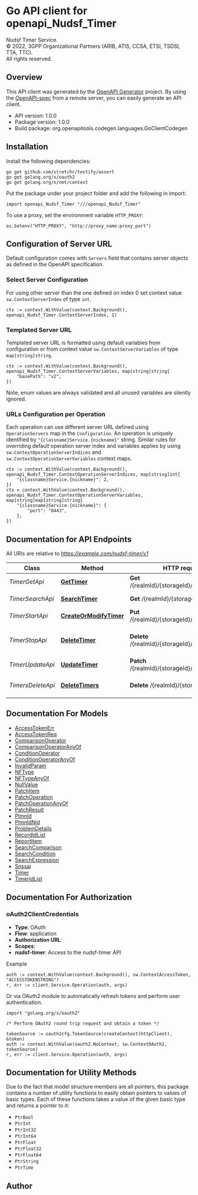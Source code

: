# Go API client for openapi_Nudsf_Timer

Nudsf Timer Service.  
© 2022, 3GPP Organizational Partners (ARIB, ATIS, CCSA, ETSI, TSDSI, TTA, TTC).  
All rights reserved.


## Overview
This API client was generated by the [OpenAPI Generator](https://openapi-generator.tech) project.  By using the [OpenAPI-spec](https://www.openapis.org/) from a remote server, you can easily generate an API client.

- API version: 1.0.0
- Package version: 1.0.0
- Build package: org.openapitools.codegen.languages.GoClientCodegen

## Installation

Install the following dependencies:

```shell
go get github.com/stretchr/testify/assert
go get golang.org/x/oauth2
go get golang.org/x/net/context
```

Put the package under your project folder and add the following in import:

```golang
import openapi_Nudsf_Timer "///openapi_Nudsf_Timer"
```

To use a proxy, set the environment variable `HTTP_PROXY`:

```golang
os.Setenv("HTTP_PROXY", "http://proxy_name:proxy_port")
```

## Configuration of Server URL

Default configuration comes with `Servers` field that contains server objects as defined in the OpenAPI specification.

### Select Server Configuration

For using other server than the one defined on index 0 set context value `sw.ContextServerIndex` of type `int`.

```golang
ctx := context.WithValue(context.Background(), openapi_Nudsf_Timer.ContextServerIndex, 1)
```

### Templated Server URL

Templated server URL is formatted using default variables from configuration or from context value `sw.ContextServerVariables` of type `map[string]string`.

```golang
ctx := context.WithValue(context.Background(), openapi_Nudsf_Timer.ContextServerVariables, map[string]string{
	"basePath": "v2",
})
```

Note, enum values are always validated and all unused variables are silently ignored.

### URLs Configuration per Operation

Each operation can use different server URL defined using `OperationServers` map in the `Configuration`.
An operation is uniquely identified by `"{classname}Service.{nickname}"` string.
Similar rules for overriding default operation server index and variables applies by using `sw.ContextOperationServerIndices` and `sw.ContextOperationServerVariables` context maps.

```golang
ctx := context.WithValue(context.Background(), openapi_Nudsf_Timer.ContextOperationServerIndices, map[string]int{
	"{classname}Service.{nickname}": 2,
})
ctx = context.WithValue(context.Background(), openapi_Nudsf_Timer.ContextOperationServerVariables, map[string]map[string]string{
	"{classname}Service.{nickname}": {
		"port": "8443",
	},
})
```

## Documentation for API Endpoints

All URIs are relative to *https://example.com/nudsf-timer/v1*

Class | Method | HTTP request | Description
------------ | ------------- | ------------- | -------------
*TimerGetApi* | [**GetTimer**](docs/TimerGetApi.md#gettimer) | **Get** /{realmId}/{storageId}/timers/{timerId} | Timer access
*TimerSearchApi* | [**SearchTimer**](docs/TimerSearchApi.md#searchtimer) | **Get** /{realmId}/{storageId}/timers | Timers search with get
*TimerStartApi* | [**CreateOrModifyTimer**](docs/TimerStartApi.md#createormodifytimer) | **Put** /{realmId}/{storageId}/timers/{timerId} | Create/Replace Timer
*TimerStopApi* | [**DeleteTimer**](docs/TimerStopApi.md#deletetimer) | **Delete** /{realmId}/{storageId}/timers/{timerId} | Delete a Timer with an user provided TimerId
*TimerUpdateApi* | [**UpdateTimer**](docs/TimerUpdateApi.md#updatetimer) | **Patch** /{realmId}/{storageId}/timers/{timerId} | Timer modification
*TimersDeleteApi* | [**DeleteTimers**](docs/TimersDeleteApi.md#deletetimers) | **Delete** /{realmId}/{storageId}/timers | Delete one or multiple timers based on filter


## Documentation For Models

 - [AccessTokenErr](docs/AccessTokenErr.md)
 - [AccessTokenReq](docs/AccessTokenReq.md)
 - [ComparisonOperator](docs/ComparisonOperator.md)
 - [ComparisonOperatorAnyOf](docs/ComparisonOperatorAnyOf.md)
 - [ConditionOperator](docs/ConditionOperator.md)
 - [ConditionOperatorAnyOf](docs/ConditionOperatorAnyOf.md)
 - [InvalidParam](docs/InvalidParam.md)
 - [NFType](docs/NFType.md)
 - [NFTypeAnyOf](docs/NFTypeAnyOf.md)
 - [NullValue](docs/NullValue.md)
 - [PatchItem](docs/PatchItem.md)
 - [PatchOperation](docs/PatchOperation.md)
 - [PatchOperationAnyOf](docs/PatchOperationAnyOf.md)
 - [PatchResult](docs/PatchResult.md)
 - [PlmnId](docs/PlmnId.md)
 - [PlmnIdNid](docs/PlmnIdNid.md)
 - [ProblemDetails](docs/ProblemDetails.md)
 - [RecordIdList](docs/RecordIdList.md)
 - [ReportItem](docs/ReportItem.md)
 - [SearchComparison](docs/SearchComparison.md)
 - [SearchCondition](docs/SearchCondition.md)
 - [SearchExpression](docs/SearchExpression.md)
 - [Snssai](docs/Snssai.md)
 - [Timer](docs/Timer.md)
 - [TimerIdList](docs/TimerIdList.md)


## Documentation For Authorization



### oAuth2ClientCredentials


- **Type**: OAuth
- **Flow**: application
- **Authorization URL**: 
- **Scopes**: 
 - **nudsf-timer**: Access to the nudsf-timer API

Example

```golang
auth := context.WithValue(context.Background(), sw.ContextAccessToken, "ACCESSTOKENSTRING")
r, err := client.Service.Operation(auth, args)
```

Or via OAuth2 module to automatically refresh tokens and perform user authentication.

```golang
import "golang.org/x/oauth2"

/* Perform OAuth2 round trip request and obtain a token */

tokenSource := oauth2cfg.TokenSource(createContext(httpClient), &token)
auth := context.WithValue(oauth2.NoContext, sw.ContextOAuth2, tokenSource)
r, err := client.Service.Operation(auth, args)
```


## Documentation for Utility Methods

Due to the fact that model structure members are all pointers, this package contains
a number of utility functions to easily obtain pointers to values of basic types.
Each of these functions takes a value of the given basic type and returns a pointer to it:

* `PtrBool`
* `PtrInt`
* `PtrInt32`
* `PtrInt64`
* `PtrFloat`
* `PtrFloat32`
* `PtrFloat64`
* `PtrString`
* `PtrTime`

## Author



